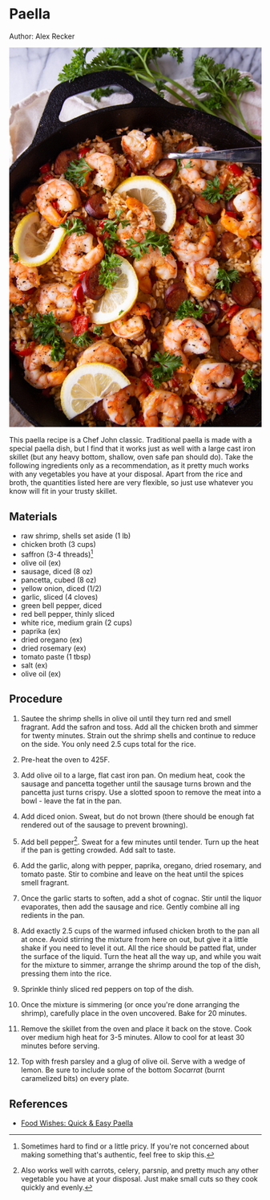 # Paella

Author: Alex Recker

![](../images/paella.jpg)

This paella recipe is a Chef John classic.  Traditional paella is made with a special paella dish, but I find that it works just as well with a large cast iron skillet (but any heavy bottom, shallow, oven safe pan should do).  Take the following ingredients only as a recommendation, as it pretty much works with any vegetables you have at your disposal.  Apart from the rice and broth, the quantities listed here are very flexible, so just use whatever you know will fit in your trusty skillet.

## Materials

- raw shrimp, shells set aside (1 lb)
- chicken broth (3 cups)
- saffron (3-4 threads)[^2]
- olive oil (ex)
- sausage, diced (8 oz)
- pancetta, cubed (8 oz)
- yellow onion, diced (1/2)
- garlic, sliced (4 cloves)
- green bell pepper, diced
- red bell pepper, thinly sliced
- white rice, medium grain (2 cups)
- paprika (ex)
- dried oregano (ex)
- dried rosemary (ex)
- tomato paste (1 tbsp)
- salt (ex)
- olive oil (ex)

## Procedure

1. Sautee the shrimp shells in olive oil until they turn red and smell fragrant.  Add the safron and toss.  Add all the chicken broth and simmer for twenty minutes.  Strain out the shrimp shells and continue to reduce on the side.  You only need 2.5 cups total for the rice.

2. Pre-heat the oven to 425F.

3. Add olive oil to a large, flat cast iron pan.  On medium heat, cook the sausage and pancetta together until the sausage turns brown and the pancetta just turns crispy.  Use a slotted spoon to remove the meat into a bowl - leave the fat in the pan.

4. Add diced onion.  Sweat, but do not brown (there should be enough fat rendered out of the sausage to prevent browning).

5. Add bell pepper[^1].  Sweat for a few minutes until tender.  Turn up the heat if the pan is getting crowded.  Add salt to taste.

6. Add the garlic, along with pepper, paprika, oregano, dried rosemary, and tomato paste.  Stir to combine and leave on the heat until the spices smell fragrant.

7. Once the garlic starts to soften, add a shot of cognac.  Stir until the liquor evaporates, then add the sausage and rice.  Gently combine all ing redients in the pan.

8. Add exactly 2.5 cups of the warmed infused chicken broth to the pan all at once.  Avoid stirring the mixture from here on out, but give it a little shake if you need to level it out.  All the rice should be patted flat, under the surface of the liquid.  Turn the heat all the way up, and while you wait for the mixture to simmer, arrange the shrimp around the top of the dish, pressing them into the rice.

9. Sprinkle thinly sliced red peppers on top of the dish.

10. Once the mixture is simmering (or once you're done arranging the shrimp), carefully place in the oven uncovered.  Bake for 20 minutes.

11. Remove the skillet from the oven and place it back on the stove.  Cook over medium high heat for 3-5 minutes.  Allow to cool for at least 30 minutes before serving.

12. Top with fresh parsley and a glug of olive oil.  Serve with a wedge of lemon.  Be sure to include some of the bottom _Socarrat_ (burnt caramelized bits) on every plate.

[^1]: Also works well with carrots, celery, parsnip, and pretty much any other vegetable you have at your disposal.  Just make small cuts so they cook quickly and evenly.

[^2]: Sometimes hard to find or a little pricy.  If you're not concerned about making something that's authentic, feel free to skip this.

## References

- [Food Wishes: Quick & Easy Paella](https://www.youtube.com/watch?v=tiJMJznAi0Y)
